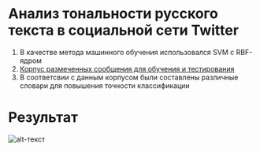 # Анализ тональности русского текста в социальной сети Twitter
1. В качестве метода машинного обучения использовался SVM с RBF-ядром
2. [Корпус размеченных сообщения для обучения и тестирования](http://study.mokoron.com/)
3. В соответсвии с данным корпусом были составлены различные словари для повышения точности классификации
# Результат
![alt-текст](https://github.com/VladislavShipovskoi/sentiment_analysis/blob/master/result.png "Результат")

